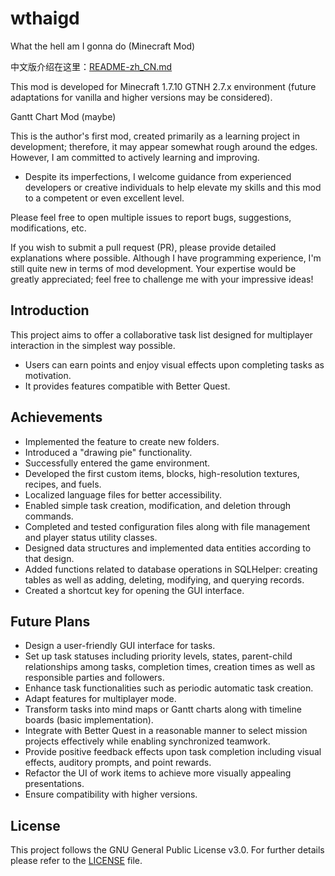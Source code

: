 # wthaigd
What the hell am I gonna do (Minecraft Mod)

中文版介绍在这里：[README-zh_CN.md](./README-zh_CN.md)

This mod is developed for Minecraft 1.7.10 GTNH 2.7.x environment (future adaptations for vanilla and higher versions may be considered).

Gantt Chart Mod (maybe)

This is the author's first mod, created primarily as a learning project in development; therefore, it may appear somewhat rough around the edges. However, I am committed to actively learning and improving.

* Despite its imperfections, I welcome guidance from experienced developers or creative individuals to help elevate my skills and this mod to a competent or even excellent level.

Please feel free to open multiple issues to report bugs, suggestions, modifications, etc.

If you wish to submit a pull request (PR), please provide detailed explanations where possible. Although I have programming experience, I'm still quite new in terms of mod development. Your expertise would be greatly appreciated; feel free to challenge me with your impressive ideas!

## Introduction
This project aims to offer a collaborative task list designed for multiplayer interaction in the simplest way possible.
* Users can earn points and enjoy visual effects upon completing tasks as motivation.
* It provides features compatible with Better Quest.

## Achievements
* Implemented the feature to create new folders.
* Introduced a "drawing pie" functionality.
* Successfully entered the game environment.
* Developed the first custom items, blocks, high-resolution textures, recipes, and fuels.
* Localized language files for better accessibility.
* Enabled simple task creation, modification, and deletion through commands.
* Completed and tested configuration files along with file management and player status utility classes.
* Designed data structures and implemented data entities according to that design.
* Added functions related to database operations in SQLHelper: creating tables as well as adding, deleting, modifying, and querying records.
* Created a shortcut key for opening the GUI interface.

## Future Plans
* Design a user-friendly GUI interface for tasks.
* Set up task statuses including priority levels, states, parent-child relationships among tasks, completion times, creation times as well as responsible parties and followers.
* Enhance task functionalities such as periodic automatic task creation.
* Adapt features for multiplayer mode.
* Transform tasks into mind maps or Gantt charts along with timeline boards (basic implementation).
* Integrate with Better Quest in a reasonable manner to select mission projects effectively while enabling synchronized teamwork.
* Provide positive feedback effects upon task completion including visual effects, auditory prompts, and point rewards.
* Refactor the UI of work items to achieve more visually appealing presentations.
* Ensure compatibility with higher versions.

## License
This project follows the GNU General Public License v3.0. For further details please refer to the [LICENSE](./LICENSE) file.
